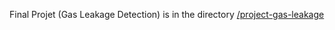 Final Projet (Gas Leakage Detection) is in the directory [/project-gas-leakage](/project-gas-leakage)
